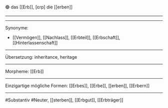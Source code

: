 🟢 das [[Erb]], [ɛrp]
die [[erben]]


---


---
Synonyme:
- [[Vermögen]], [[Nachlass]], [[Erbteil]], [[Erbschaft]], [[Hinterlassenschaft]]

---
Übersetzung: inheritance, heritage

---
Morpheme:
[[Erb]]

---
Einzigartige mögliche Formen: [[Erbes]], [[Erbe]], [[erben]], [[Erbern]]

---
#Substantiv #Neuter, [[sterben]], [[Erbgut]], [[Erbträger]]